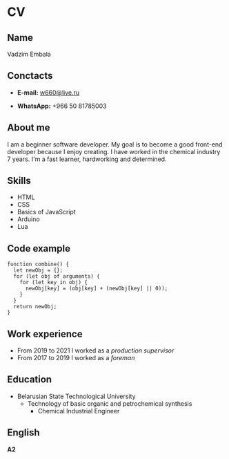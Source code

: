 # CV

## Name
Vadzim Embala

## Conctacts
* **E-mail:** w660@live.ru

* **WhatsApp:** +966 50 81785003

## About me
I am a beginner software developer. My goal is to become a good front-end developer because I enjoy creating. I have worked in the chemical industry 7 years. I'm a fast learner, hardworking and determined.

## Skills
* HTML 
* CSS 
* Basics of JavaScript 
* Arduino 
* Lua

## Code example
```
function combine() {
  let newObj = {};
  for (let obj of arguments) {
    for (let key in obj) {
      newObj[key] = (obj[key] + (newObj[key] || 0));
    }
  }
  return newObj;
}
```

## Work experience
* From 2019 to 2021 I worked as a *production supervisor*
* From 2017 to 2019 I worked as a *foreman*

## Education
* Belarusian State Technological University
    * Technology of basic organic and petrochemical synthesis
        * Chemical Industrial Engineer

## English
**A2**
